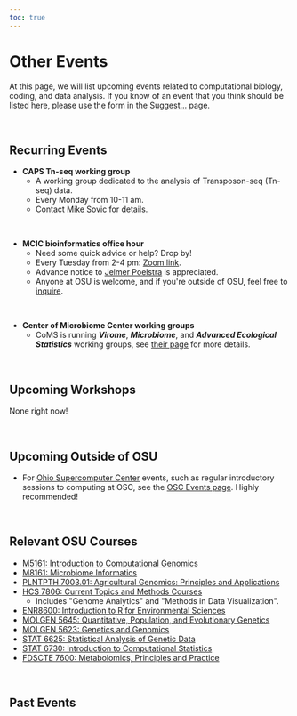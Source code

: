 ```yaml
---
toc: true
---
```


# Other Events

At this page, we will list upcoming events related to computational biology, coding, and data analysis. 
If you know of an event that you think should be listed here, please use the form in the [Suggest...](/suggest/) page.

<br>

## Recurring Events

- **CAPS Tn-seq working group**
  - A working group dedicated to the analysis of Transposon-seq (Tn-seq) data.
  - Every Monday from 10-11 am.
  - Contact [Mike Sovic](mailto:sovic.1@osu.edu) for details.

<br>

- **MCIC bioinformatics office hour**
  - Need some quick advice or help? Drop by!
  - Every Tuesday from 2-4 pm: [Zoom link](https://osu.zoom.us/j/96601785996?pwd=MVUxWWZjdGF6N3BSUGNDL3lmNWZlZz09).
  - Advance notice to [Jelmer Poelstra](mailto:poelstra.1@osu.edu) is appreciated.
  - Anyone at OSU is welcome, and if you're outside of OSU, feel free to [inquire](mailto:poelstra.1@osu.edu).
  

<br>

- **Center of Microbiome Center working groups**
  - CoMS is running **_Virome_**, **_Microbiome_**, and **_Advanced Ecological Statistics_**
    working groups, see [their page](https://u.osu.edu/coms/resources/workshops/) for more details.

<br>

## Upcoming Workshops

None right now!

<br>

## Upcoming Outside of OSU

- For [Ohio Supercomputer Center](https://osc.edu) events, such as regular introductory sessions to computing at OSC, see the [OSC Events page](https://www.osc.edu/events).
  Highly recommended!

<br>

## Relevant OSU Courses

- [M5161: Introduction to Computational Genomics](https://microbiology.osu.edu/m5161)
- [M8161: Microbiome Informatics](https://microbiology.osu.edu/M8161)
- [PLNTPTH 7003.01: Agricultural Genomics: Principles and Applications](https://plantpath.osu.edu/courses/plntpth-700301)
- [HCS 7806: Current Topics and Methods Courses](https://hcs.osu.edu/graduate/current-topics-and-methods-courses)
  - Includes "Genome Analytics" and "Methods in Data Visualization".
- [ENR8600: Introduction to R for Environmental Sciences](https://senr.osu.edu/courses/enr-8600)
- [MOLGEN 5645: Quantitative, Population, and Evolutionary Genetics](https://molgen.osu.edu/undergraduate-courses)
- [MOLGEN 5623: Genetics and Genomics](https://molgen.osu.edu/undergraduate-courses)
- [STAT 6625: Statistical Analysis of Genetic Data](https://stat.osu.edu/courses/stat/6625)
- [STAT 6730: Introduction to Computational Statistics](https://stat.osu.edu/courses/stat/6730)
- [FDSCTE 7600: Metabolomics, Principles and Practice](https://fst.osu.edu/courses/fdscte-7600)

<br>

## Past Events

<br/> <br/> <br/> <br/>
